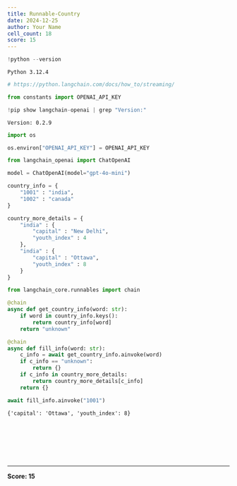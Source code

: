 ```yaml
---
title: Runnable-Country
date: 2024-12-25
author: Your Name
cell_count: 18
score: 15
---
```


```python
!python --version
```

    Python 3.12.4



```python
# https://python.langchain.com/docs/how_to/streaming/
```


```python
from constants import OPENAI_API_KEY
```


```python
!pip show langchain-openai | grep "Version:"
```

    Version: 0.2.9



```python
import os
```


```python
os.environ["OPENAI_API_KEY"] = OPENAI_API_KEY
```


```python
from langchain_openai import ChatOpenAI

model = ChatOpenAI(model="gpt-4o-mini")
```


```python
country_info = {
    "1001" : "india",
    "1002" : "canada"
}
```


```python
country_more_details = {
    "india" : {
        "capital" : "New Delhi",
		"youth_index" : 4
    },
    "india" : {
        "capital" : "Ottawa",
		"youth_index" : 8
    }
}
```


```python
from langchain_core.runnables import chain

@chain
async def get_country_info(word: str):
    if word in country_info.keys():
        return country_info[word]
    return "unknown"

@chain
async def fill_info(word: str):
    c_info = await get_country_info.ainvoke(word)
    if c_info == "unknown":
        return {}
    if c_info in country_more_details:
        return country_more_details[c_info]
    return {}
```


```python
await fill_info.ainvoke("1001")
```




    {'capital': 'Ottawa', 'youth_index': 8}




```python

```


```python

```


```python

```


```python

```


```python

```


```python

```


```python

```


---
**Score: 15**